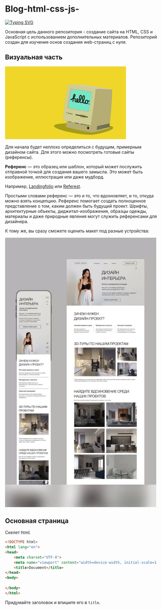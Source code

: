 # Blog-html-css-js-

[![Typing SVG](https://readme-typing-svg.herokuapp.com?font=Fira+Code&pause=1000&color=47B859&width=435&separator=%40&lines=%3Cp%3E+my+first+project+%3C%2Fp%3E%40style+%7Bcolor%3A+green;+height%3A+5px%7D%40var+num+%3D+5;%40%3Ch1%3E+What+are+they+saying%3F+%F0%9F%98%B6+%3C%2Fh1%3E)](https://git.io/typing-svg)

Основная цель данного репозитория - создание сайта на HTML, CSS и JavaScript с использованием дополнительных материалов. Репозиторий создан для изучения основ создания web-страниц с нуля.

## Визуальная часть

<img src="https://github.com/TeachKait20/NoneCode/blob/main/for+blog/web-design.gif?raw=true" width="400">

Для начала будет неплохо определиться с будущим, примерным дизайном сайта. Для этого можно посмотреть готовые сайты (референсы).

**Референс** — это образец или шаблон, который может послужить отправной точкой для создания вашего замысла. Это может быть изображение, иллюстрация или даже мудборд.

Например, [Landingfolio](https://www.landingfolio.com/) или [Referest](https://referest.ru/).

Простыми словами референс — это и то, что вдохновляет, и то, откуда можно взять концепцию. Референс помогает создать полноценное представление о том, каким должен быть будущий проект. Шрифты, архитектурные объекты, диджитал-изображения, образцы одежды, материалы и даже природные явления могут служить референсами для дизайнера.

К тому же, вы сразу сможете оценить макет под разные устройства:

<img src="https://github.com/TeachKait20/NoneCode/blob/main/for+blog/ref.jpg?raw=true" width="500">

## Основная страница

Скелет html.
```html
<!DOCTYPE html>
<html lang="en">
<head>
    <meta charset="UTF-8">
    <meta name="viewport" content="width=device-width, initial-scale=1.0">
    <title>Document</title>
</head>
<body>
    
</body>
</html>
```

 Придумайте заголовок и впишите его в `title`. 
